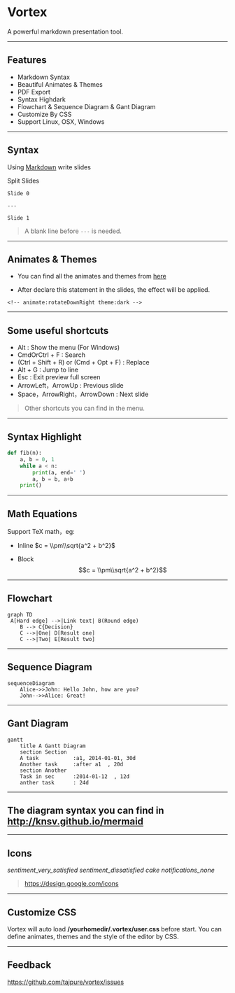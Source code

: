 <!-- animate:fadeUp theme:light -->
# Vortex
A powerful markdown presentation tool.

---
## Features
* Markdown Syntax
* Beautiful Animates & Themes
* PDF Export
* Syntax Highdark
* Flowchart & Sequence Diagram & Gant Diagram
* Customize By CSS
* Support Linux, OSX, Windows

---
## Syntax
Using [Markdown](https://daringfireball.net/projects/markdown/) write slides

Split Slides
```
Slide 0

---

Slide 1
```
> A blank line before `---` is needed.

---
## Animates & Themes

* You can find all the animates and themes from [here](https://github.com/tajpure/vortex)

* After declare this statement in the slides, the effect will be applied.

```
<!-- animate:rotateDownRight theme:dark -->
```

---
## Some useful shortcuts
* Alt : Show the menu (For Windows)
* CmdOrCtrl + F : Search
* (Ctrl + Shift + R) or (Cmd + Opt + F) : Replace
* Alt + G : Jump to line
* Esc : Exit preview full screen
* ArrowLeft，ArrowUp : Previous slide
* Space，ArrowRight，ArrowDown : Next slide

> Other shortcuts you can find in the menu.

---
## Syntax Highlight
``` python
def fib(n):
    a, b = 0, 1
    while a < n:
        print(a, end=' ')
        a, b = b, a+b
    print()
```

---
## Math Equations
Support TeX math，eg:

* Inline $c = \\pm\\sqrt{a^2 + b^2}$

* Block $$c = \\pm\\sqrt{a^2 + b^2}$$

---
## Flowchart
```
graph TD
 A[Hard edge] -->|Link text| B(Round edge)
    B --> C{Decision}
    C -->|One| D[Result one]
    C -->|Two| E[Result two]
```


---
## Sequence Diagram
```
sequenceDiagram
    Alice->>John: Hello John, how are you?
    John-->>Alice: Great!
```

---
## Gant Diagram
```
gantt
    title A Gantt Diagram
    section Section
    A task           :a1, 2014-01-01, 30d
    Another task     :after a1  , 20d
    section Another
    Task in sec      :2014-01-12  , 12d
    anther task      : 24d
```

---
## The diagram syntax you can find in http://knsv.github.io/mermaid

---
## Icons
<i class="material-icons">sentiment_very_satisfied</i>
<i class="material-icons">sentiment_dissatisfied</i>
<i class="material-icons">cake</i>
<i class="material-icons">notifications_none</i>

> https://design.google.com/icons

---
## Customize CSS
Vortex will auto load **/yourhomedir/.vortex/user.css** before start.
You can define animates, themes and the style of the editor by CSS.

---
## Feedback
https://github.com/tajpure/vortex/issues
